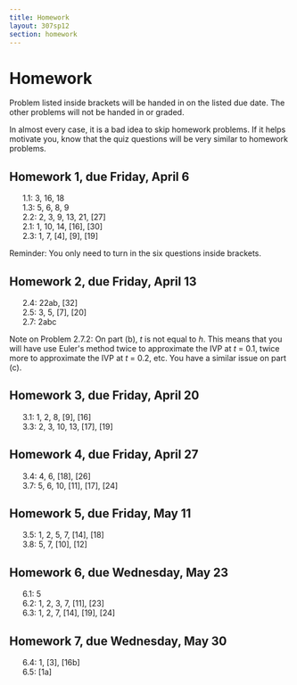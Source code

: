 ```yaml
---
title: Homework
layout: 307sp12
section: homework
---
```


<style type="text/css"> ul {
	list-style-type: none;
}
</style>

# Homework

Problem listed inside brackets will be handed in on the listed due date.
The other problems will not be handed in or graded.

In almost every case, it is a bad idea to skip homework problems. If it helps motivate you, know that the quiz questions will be very similar to homework problems.




## Homework 1, due Friday, April 6

- 1.1: 3, 16, 18
- 1.3: 5, 6, 8, 9
- 2.2: 2, 3, 9, 13, 21, [27]
- 2.1: 1, 10, 14, [16], [30]
- 2.3: 1, 7, [4], [9], [19]

Reminder: You only need to turn in the six questions inside brackets.

## Homework 2, due Friday, April 13

- 2.4: 22ab, [32]
- 2.5: 3, 5, [7], [20]
- 2.7: 2abc

Note on Problem 2.7.2: On part (b), _t_ is not equal to _h_. This means that you will have use Euler's method twice to approximate the IVP at _t_ = 0.1, twice more to approximate the IVP at _t_ = 0.2, etc. You have a similar issue on part (c).


## Homework 3, due Friday, April 20

- 3.1: 1, 2, 8, [9], [16]
- 3.3: 2, 3, 10, 13, [17], [19]

## Homework 4, due Friday, April 27

- 3.4: 4, 6, [18], [26]
- 3.7: 5, 6, 10, [11], [17], [24]

## Homework 5, due Friday, May 11

- 3.5: 1, 2, 5, 7, [14], [18]
- 3.8: 5, 7, [10], [12]

## Homework 6, due Wednesday, May 23

- 6.1: 5
- 6.2: 1, 2, 3, 7, [11], [23]
- 6.3: 1, 2, 7, [14], [19], [24]

## Homework 7, due Wednesday, May 30

- 6.4: 1, [3], [16b]
- 6.5: [1a]

